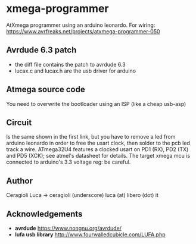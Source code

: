# xmega-programmer
AtXmega programmer using an arduino leonardo.
For wiring: https://www.avrfreaks.net/projects/atxmega-programmer-050

## Avrdude 6.3 patch
* the diff file contains the patch to avrdude 6.3
* lucax.c and lucax.h are the usb driver for arduino

## Atmega source code
You need to overwrite the bootloader using an ISP (like a cheap usb-asp)

## Circuit
Is the same shown in the first link, but you have to remove a led from arduino leonardo in order to free the usart clock, then solder to the pcb led track a wire. ATmega32U4 features a clocked usart on PD1 (RX), PD2 (TX) and PD5 (XCK); see atmel's datasheet for details.
The target xmega mcu is connected to arduino's 3.3 voltage reg: be careful.

## Author
Ceragioli Luca -> ceragioli (underscore) luca (at) libero (dot) it

## Acknowledgements
* __avrdude__			https://www.nongnu.org/avrdude/
* __lufa usb library__ 	http://www.fourwalledcubicle.com/LUFA.php
